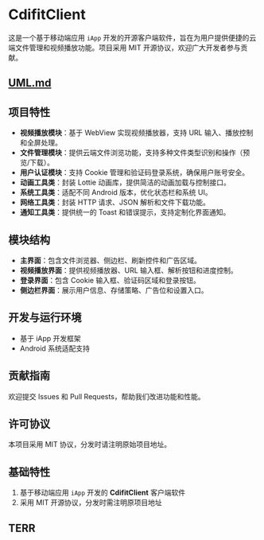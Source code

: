# CdifitClient

这是一个基于移动端应用 `iApp` 开发的开源客户端软件，旨在为用户提供便捷的云端文件管理和视频播放功能。项目采用 MIT 开源协议，欢迎广大开发者参与贡献。

## [UML.md](UML.md)

## 项目特性
- **视频播放模块**：基于 WebView 实现视频播放器，支持 URL 输入、播放控制和全屏处理。
- **文件管理模块**：提供云端文件浏览功能，支持多种文件类型识别和操作（预览/下载）。
- **用户认证模块**：支持 Cookie 管理和验证码登录系统，确保用户账号安全。
- **动画工具类**：封装 Lottie 动画库，提供简洁的动画加载与控制接口。
- **系统工具类**：适配不同 Android 版本，优化状态栏和系统 UI。
- **网络工具类**：封装 HTTP 请求、JSON 解析和文件下载功能。
- **通知工具类**：提供统一的 Toast 和错误提示，支持定制化界面通知。

## 模块结构
- **主界面**：包含文件浏览器、侧边栏、刷新控件和广告区域。
- **视频播放界面**：提供视频播放器、URL 输入框、解析按钮和进度控制。
- **登录界面**：包含 Cookie 输入框、验证码区域和登录按钮。
- **侧边栏界面**：展示用户信息、存储策略、广告位和设置入口。

## 开发与运行环境
- 基于 iApp 开发框架
- Android 系统适配支持

## 贡献指南
欢迎提交 Issues 和 Pull Requests，帮助我们改进功能和性能。

## 许可协议
本项目采用 MIT 协议，分发时请注明原始项目地址。

## 基础特性
1. 基于移动端应用 `iApp` 开发的 **CdifitClient** 客户端软件
2. 采用 MIT 开源协议，分发时需注明原项目地址

## TERR
```tree
